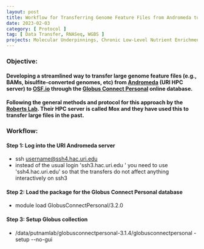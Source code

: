 ```yaml
---
layout: post
title: Workflow for Transferring Genome Feature Files from Andromeda to OSF.io
date: 2023-02-03
category: [ Protocol ]
tag: [ Data Transfer, RNASeq, WGBS ]
projects: Molecular Underpinnings, Chronic Low-Level Nutrient Enrichment
---
```


### Objective:
#### Developing a streamlined way to transfer large genome feature files (e.g., BAMs, bisulfite-converted genomes, etc) from [Andromeda](https://its.uri.edu/research-computing/using-andromeda/) (URI HPC server) to [OSF.io](https://osf.io/dashboard) through the [Globus Connect Personal](https://app.globus.org/file-manager) online database.

#### Following the general methods and protocol for this approach by the [Roberts Lab](https://robertslab.github.io/resources/code_Snippets/#transfer-files-tofrom-mox-using-globus-connect-personal). Their HPC server is called Mox and they have used this to transfer large files in the past.

### Workflow:

#### Step 1: Log into the URI Andromeda server
- ssh username@ssh4.hac.uri.edu
- instead of the usual login 'ssh3.hac.uri.edu ' you need to use 'ssh4.hac.uri.edu' so that the transfers do not affect anything interactively on ssh3

#### Step 2: Load the package for the Globus Connect Personal database
- module load GlobusConnectPersonal/3.2.0

#### Step 3: Setup Globus collection
- /data/putnamlab/globusconnectpersonal-3.1.4/globusconnectpersonal -setup --no-gui

